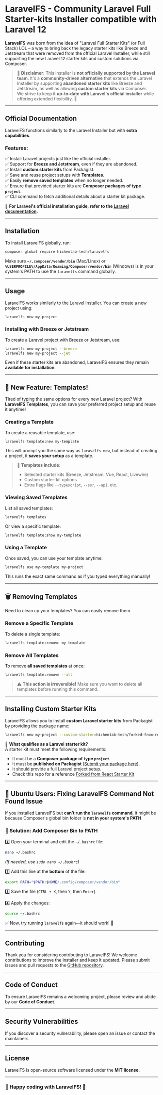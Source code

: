 # **LaravelFS - Community Laravel Full Starter-kits Installer compatible with Laravel 12**

**LaravelFS** was born from the idea of "Laravel Full Starter Kits" (or Full Stack) LOL – a way to bring back the legacy starter kits like Breeze and Jetstream that were removed from the official Laravel Installer, while still supporting the new Laravel 12 starter kits and custom solutions via Composer.

> 🚨 **Disclaimer:** This installer is **not officially supported by the Laravel team**. It's a **community-driven alternative** that extends the Laravel Installer by supporting **abandoned starter kits** like Breeze and Jetstream, as well as allowing **custom starter kits** via Composer.  
We strive to keep it **up-to-date with Laravel's official installer** while offering extended flexibility. 🚀

---

## **Official Documentation**
LaravelFS functions similarly to the Laravel Installer but with **extra capabilities**.

### **Features:**
✅ Install Laravel projects just like the official installer.  
✅ Support for **Breeze and Jetstream**, even if they are abandoned.  
✅ Install **custom starter kits** from Packagist.  
✅ Save and reuse project setups with **Templates**.  
✅ Easily **remove saved templates** when no longer needed.  
✅ Ensure that provided starter kits are **Composer packages of type `project`**.  
✅ CLI command to fetch additional details about a starter kit package.

📖 **For Laravel's official installation guide, refer to the [Laravel documentation](https://laravel.com/docs/installation).**

---

## **Installation**
To install LaravelFS globally, run:

```sh
composer global require hichemtab-tech/laravelfs
```

Make sure **`~/.composer/vendor/bin`** (Mac/Linux) or **`%USERPROFILE%/AppData/Roaming/Composer/vendor/bin`** (Windows) is in your system's PATH to use the `laravelfs` command globally.

---

## **Usage**
LaravelFS works similarly to the Laravel Installer. You can create a new project using:

```sh
laravelfs new my-project
```

### **Installing with Breeze or Jetstream**
To create a Laravel project with Breeze or Jetstream, use:

```sh
laravelfs new my-project --breeze
laravelfs new my-project --jet
```

Even if these starter kits are abandoned, LaravelFS ensures they remain **available for installation**.

---

## **🚀 New Feature: Templates!**
Tired of typing the same options for every new Laravel project? With **LaravelFS Templates**, you can save your preferred project setup and reuse it anytime!

### **Creating a Template**
To create a reusable template, use:

```sh
laravelfs template:new my-template
```

This will prompt you the same way as `laravelfs new`, but instead of creating a project, it **saves your setup** as a template.

> 📝 **Templates include:**
> - Selected starter kits (Breeze, Jetstream, Vue, React, Livewire)
> - Custom starter-kit options
> - Extra flags like `--typescript`, `--ssr`, `--api`, etc.

### **Viewing Saved Templates**
List all saved templates:

```sh
laravelfs templates
```

Or view a specific template:

```sh
laravelfs template:show my-template
```

### **Using a Template**
Once saved, you can use your template anytime:

```sh
laravelfs use my-template my-project
```

This runs the exact same command as if you typed everything manually!

---

## **🗑️ Removing Templates**
Need to clean up your templates? You can easily remove them.

### **Remove a Specific Template**
To delete a single template:

```sh
laravelfs template:remove my-template
```

### **Remove All Templates**
To remove **all saved templates** at once:

```sh
laravelfs template:remove --all
```

> ⚠️ **This action is irreversible!** Make sure you want to delete all templates before running this command.

---

## **Installing Custom Starter Kits**
LaravelFS allows you to install **custom Laravel starter kits** from Packagist by providing the package name:

```sh
laravelfs new my-project --custom-starter=hichemtab-tech/forked-from-react-starter-kit
```

🔹 **What qualifies as a Laravel starter kit?**  
A starter kit must meet the following requirements:
- It must be a **Composer package of type `project`**.
- It must be **published on Packagist** ([Submit your package here](https://packagist.org/packages/submit)).
- It should provide a full Laravel project setup.
- Check this repo for a reference [Forked from React Starter Kit](https://github.com/HichemTab-tech/forked-from-react-starter-kit)

---

## **🐧 Ubuntu Users: Fixing LaravelFS Command Not Found Issue**

If you installed LaravelFS but **can’t run the `laravelfs` command**,
it might be because Composer's global bin folder is **not in your system's PATH**.

### **🔧 Solution: Add Composer Bin to PATH**
1️⃣ Open your terminal and edit the `~/.bashrc` file:
   ```sh
   nano ~/.bashrc
   ```  
_(If needed, use `sudo nano ~/.bashrc`)_

2️⃣ Add this line at the **bottom** of the file:
   ```sh
   export PATH="$PATH:$HOME/.config/composer/vendor/bin"
   ```  

3️⃣ Save the file (`CTRL + X`, then `Y`, then `Enter`).

4️⃣ Apply the changes:
   ```sh
   source ~/.bashrc
   ```  

✅ Now, try running `laravelfs` again—it should work! 🚀

---

## **Contributing**
Thank you for considering contributing to LaravelFS! We welcome contributions to improve the installer and keep it updated. Please submit issues and pull requests to the [GitHub repository](https://github.com/HichemTab-tech/LaravelFS).

---

## **Code of Conduct**
To ensure LaravelFS remains a welcoming project, please review and abide by our **Code of Conduct**.

---

## **Security Vulnerabilities**
If you discover a security vulnerability, please open an issue or contact the maintainers.

---

## **License**
LaravelFS is open-source software licensed under the **MIT license**.

---

### 🎉 **Happy coding with LaravelFS!** 🚀
